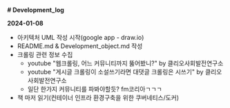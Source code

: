 **# Development_log**

**2024-01-08**
- 아키텍처 UML 작성 시작(google app - draw.io)
- README.md & Development_object.md 작성
- 크롤링 관련 정보 수집
  - youtube "웹크롤링, 어느 커뮤니티까지 뚫어봤니?" by 클리오사회발전연구소
  - youtube "게시글 크롤링이 소설쓰기라면 대댓글 크롤링은 시쓰기" by 클리오사회발전연구소
  - 일단 한가지 커뮤니티를 파봐야할듯? fm코리아ㄱㄱㄱ
- 책 마저 읽기(컨테이너 인프라 환경구축을 위한 쿠버네티스/도커)
